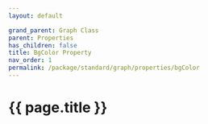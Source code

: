 ```yaml
---
layout: default

grand_parent: Graph Class
parent: Properties
has_children: false
title: BgColor Property
nav_order: 1
permalink: /package/standard/graph/properties/bgColor
---
```

# {{ page.title }}

